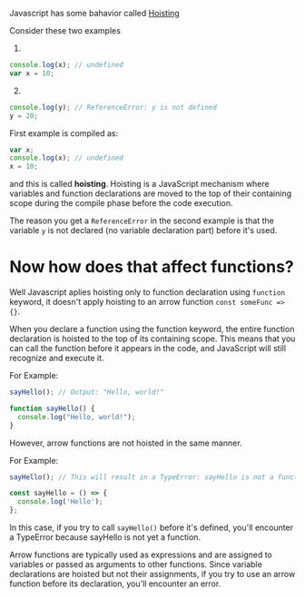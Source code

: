Javascript has some bahavior called [Hoisting](https://developer.mozilla.org/en-US/docs/Glossary/Hoisting) 

Consider these two examples 

1. 
```javascript
console.log(x); // undefined
var x = 10;

```
2. 
```javascript
console.log(y); // ReferenceError: y is not defined
y = 20;
```
First example is compiled as:
```javascript
var x;
console.log(x); // undefined
x = 10;
```
and this is called __hoisting__. Hoisting is a JavaScript mechanism where variables and function declarations are moved to the top of their containing scope during the compile phase before the code execution.

The reason you get a `ReferenceError` in the second example is that the variable `y` is not declared (no variable declaration part) before it's used.


# Now how does that affect functions? 

Well Javascript aplies hoisting only to function declaration using `function` keyword, it doesn't apply hoisting to an arrow function `const someFunc => {}`. 

When you declare a function using the function keyword, the entire function declaration is hoisted to the top of its containing scope. This means that you can call the function before it appears in the code, and JavaScript will still recognize and execute it.

For Example:
```javascript
sayHello(); // Output: "Hello, world!"

function sayHello() {
  console.log("Hello, world!");
}

```

However, arrow functions are not hoisted in the same manner.

For Example:
```javascript
sayHello(); // This will result in a TypeError: sayHello is not a function

const sayHello = () => {
  console.log('Hello');
};

```
In this case, if you try to call `sayHello()` before it's defined, you'll encounter a TypeError because sayHello is not yet a function.

Arrow functions are typically used as expressions and are assigned to variables or passed as arguments to other functions. Since variable declarations are hoisted but not their assignments, if you try to use an arrow function before its declaration, you'll encounter an error.

